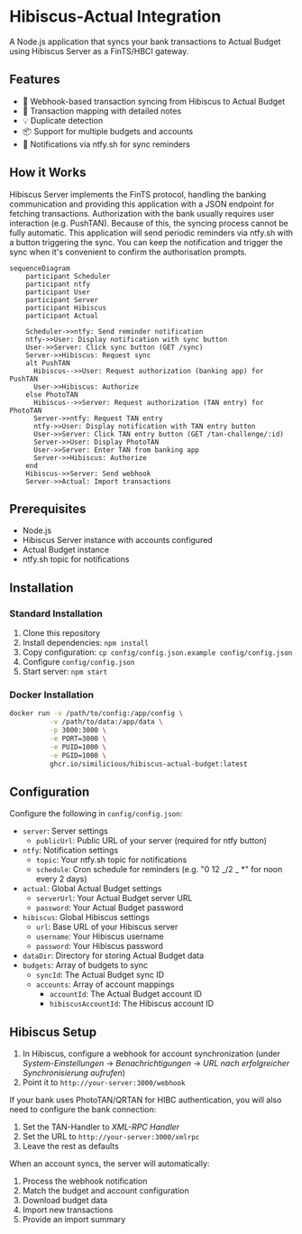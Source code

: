 # Hibiscus-Actual Integration

A Node.js application that syncs your bank transactions to Actual Budget using Hibiscus Server as a FinTS/HBCI gateway.

## Features

- 🔄 Webhook-based transaction syncing from Hibiscus to Actual Budget
- 🎯 Transaction mapping with detailed notes
- 💡 Duplicate detection
- 📦 Support for multiple budgets and accounts
- 📱 Notifications via ntfy.sh for sync reminders

## How it Works

Hibiscus Server implements the FinTS protocol, handling the banking communication and providing this application with a JSON endpoint for fetching transactions. Authorization with the bank usually requires user interaction (e.g. PushTAN). Because of this, the syncing process cannot be fully automatic. This application will send periodic reminders via ntfy.sh with a button triggering the sync. You can keep the notification and trigger the sync when it's convenient to confirm the authorisation prompts.

```mermaid
sequenceDiagram
    participant Scheduler
    participant ntfy
    participant User
    participant Server
    participant Hibiscus
    participant Actual

    Scheduler->>ntfy: Send reminder notification
    ntfy->>User: Display notification with sync button
    User->>Server: Click sync button (GET /sync)
    Server->>Hibiscus: Request sync
    alt PushTAN
      Hibiscus-->>User: Request authorization (banking app) for PushTAN
      User->>Hibiscus: Authorize
    else PhotoTAN
      Hibiscus-->>Server: Request authorization (TAN entry) for PhotoTAN
      Server->>ntfy: Request TAN entry
      ntfy->>User: Display notification with TAN entry button
      User->>Server: Click TAN entry button (GET /tan-challenge/:id)
      Server->>User: Display PhotoTAN
      User->>Server: Enter TAN from banking app
      Server->>Hibiscus: Authorize
    end
    Hibiscus->>Server: Send webhook
    Server->>Actual: Import transactions
```

## Prerequisites

- Node.js
- Hibiscus Server instance with accounts configured
- Actual Budget instance
- ntfy.sh topic for notifications

## Installation

### Standard Installation

1. Clone this repository
2. Install dependencies: `npm install`
3. Copy configuration: `cp config/config.json.example config/config.json`
4. Configure `config/config.json`
5. Start server: `npm start`

### Docker Installation

```bash
docker run -v /path/to/config:/app/config \
          -v /path/to/data:/app/data \
          -p 3000:3000 \
          -e PORT=3000 \
          -e PUID=1000 \
          -e PGID=1000 \
          ghcr.io/similicious/hibiscus-actual-budget:latest
```

## Configuration

Configure the following in `config/config.json`:

- `server`: Server settings
  - `publicUrl`: Public URL of your server (required for ntfy button)
- `ntfy`: Notification settings
  - `topic`: Your ntfy.sh topic for notifications
  - `schedule`: Cron schedule for reminders (e.g. "0 12 _/2 _ \*" for noon every 2 days)
- `actual`: Global Actual Budget settings
  - `serverUrl`: Your Actual Budget server URL
  - `password`: Your Actual Budget password
- `hibiscus`: Global Hibiscus settings
  - `url`: Base URL of your Hibiscus server
  - `username`: Your Hibiscus username
  - `password`: Your Hibiscus password
- `dataDir`: Directory for storing Actual Budget data
- `budgets`: Array of budgets to sync
  - `syncId`: The Actual Budget sync ID
  - `accounts`: Array of account mappings
    - `accountId`: The Actual Budget account ID
    - `hibiscusAccountId`: The Hibiscus account ID

## Hibiscus Setup

1. In Hibiscus, configure a webhook for account synchronization (under *System-Einstellungen* -> *Benachrichtigungen* -> *URL nach erfolgreicher Synchronisierung aufrufen*)
2. Point it to `http://your-server:3000/webhook`

If your bank uses PhotoTAN/QRTAN for HIBC authentication, you will also need to configure the bank connection:

1. Set the TAN-Handler to *XML-RPC Handler*
2. Set the URL to `http://your-server:3000/xmlrpc`
3. Leave the rest as defaults

When an account syncs, the server will automatically:

1. Process the webhook notification
2. Match the budget and account configuration
3. Download budget data
4. Import new transactions
5. Provide an import summary
